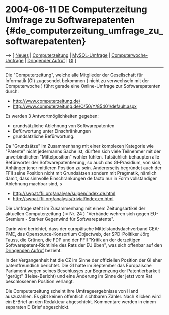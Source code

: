 # 2004-06-11 DE Computerzeitung Umfrage zu Softwarepatenten {#de_computerzeitung_umfrage_zu_softwarepatenten}

\--\> \[ [ Neues](SwpatcninoDe "wikilink") \| [
Computerzeitung](SwpatcomputerzeitungDe "wikilink") \| [
MySQL-Umfrage](Mysql040530De "wikilink") \| [
Computerwoche-Umfrage](Computerwoche040524De "wikilink") \| [ Dringender
Aufruf](LtrCons0406De "wikilink") \| [ GI](SwpatgievDe "wikilink") \]

------------------------------------------------------------------------

Die \"Computerzeitung\", welche alle Mitglieder der Gesellschaft für
Informatik (GI) zugesendet bekommen ( nicht zu verwechseln mit der
Computerwoche ) führt gerade eine Online-Umfrage zur Softwarepatenten
durch:

-   <http://www.computerzeitung.de/>
-   <http://www.computerzeitung.de/O/50/Y/85401/default.aspx>

Es werden 3 Antwortmöglichkeiten gegeben:

-   grundsätzliche Ablehnung von Softwarepatenten
-   Befürwortung unter Einschränkungen
-   grundsätzliche Befürwortung.

Da \"Grundsätze\" im Zusammenhang mit einer komplexen Kategorie wie
\"Patente\" nicht jedermanns Sache ist, dürften sich viele Teilnehmer
mit der unverbindlichen \"Mittelposition\" wohler fühlen. Tatsächlich
behaupten alle Befürworter der Softwarepatentierung, so auch das
GI-Präsidium, von sich, Anhänger jener mittleren Position zu sein.
Andererseits begründet auch der FFII seine Position nicht mit
Grundsätzen sondern mit Pragmatik, nämlich damit, dass sinnvolle
Einschränkungen de facto nur in Form vollständiger Ablehnung machbar
sind, s

-   <http://swpat.ffii.org/analyse/suigen/index.de.html>
-   <http://swpat.ffii.org/analysis/trivial/index.en.html>

Die Umfrage steht im Zusammenhang mit einem Zeitungsartikel der
aktuellen Computerzeitung ( = Nr. 24 ) \"Verbände wehren sich gegen
EU-Gremium - Starker Gegenwind für Softwarepatente\".

Darin wird berichtet, dass der europäische Mittelstandsdachverband
CEA-PME, das Opensource-Konsortium Objectweb, der SPD-Politiker Jörg
Tauss, die Grünen, die FDP und der FFII \"Kritik an der derzeitigen
Softwarepatent-Richtlinie des Rats der EU üben\", was sich offenbar auf
den [ Dringenden Aufruf](LtrCons0406De "wikilink") bezieht.

In der Vergangenheit hat die CZ im Sinne der offiziellen Position der GI
eher patentfreundlich berichtet. Die GI hatte im September das
Europäische Parlament wegen seines Beschlusses zur Begrenzung der
Patentierbarkeit \"gerügt\" (Heise-Bericht) und eine Änderung im Sinne
der jetzt vom Rat beschlossenen Position verlangt.

Die Computerzeitung scheint ihre Umfrageergebnisse von Hand auszuzählen.
Es gibt keinen öffentlich sichtbaren Zähler. Nach Klicken wird ein
E-Brief an den Redakteur abgeschickt. Kommentare werden in einem
separaten E-Brief abgeschickt.
